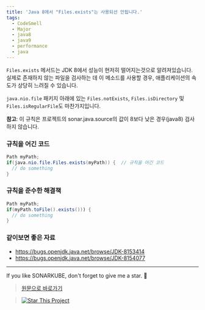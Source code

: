 ```yaml
---
title: 'Java 8에서 "Files.exists"는 사용되선 안됩니다.'
tags:
  - CodeSmell
  - Major
  - java8
  - java9
  - performance
  - java
---
```


`Files.exists` 메서드는 JDK 8에서 성능이 현저히 떨어지는것으로 알려져있습니다.
실제로 존재하지 않는 파일을 검사하는 데 이 메소드를 사용할 경우, 애플리케이션의 속도가 상당히 느려질 수 있습니다.

`java.nio.file` 패키지 아래에 있는 `Files.notExists`, `Files.isDirectory` 및 `Files.isRegularFile`도 마찬가지입니다.

**참고**: 이 규칙은 프로젝트의 sonar.java.source의 값이 8보다 낮은 경우(java8) 검사하지 않습니다.

### 규칙을 어긴 코드

```java
Path myPath;
if(java.nio.file.Files.exists(myPath)) {  // 규칙을 어긴 코드
  // do something
}
```

### 규칙을 준수한 해결책

```java
Path myPath;
if(myPath.toFile().exists())) {
  // do something
}
```

### 같이보면 좋은 자료

- https://bugs.openjdk.java.net/browse/JDK-8153414
- https://bugs.openjdk.java.net/browse/JDK-8154077

---

If you like SONARKUBE, don't forget to give me a star. :star2:

> [원문으로 바로가기](https://rules.sonarsource.com/java/tag/java8/RSPEC-3725)

> [![Star This Project](https://img.shields.io/github/stars/kantabile/sonarkube.svg?label=Stars&style=social)](https://github.com/kantabile/sonarkube)
